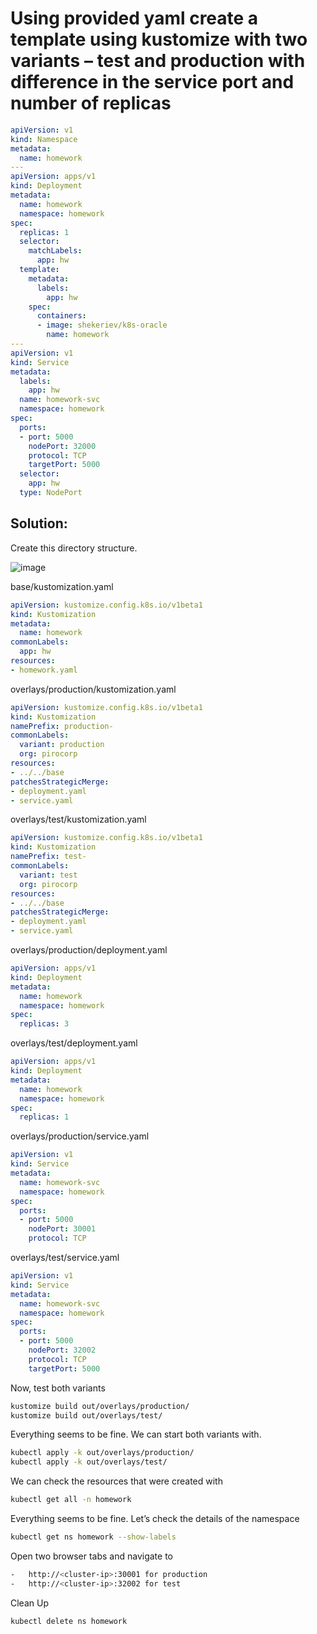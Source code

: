 # Using provided yaml create a template using **kustomize** with two variants – test and production with difference in the service port and number of replicas

```yaml
apiVersion: v1
kind: Namespace
metadata:
  name: homework
---
apiVersion: apps/v1
kind: Deployment
metadata:
  name: homework
  namespace: homework
spec:
  replicas: 1
  selector:
    matchLabels:
      app: hw
  template:
    metadata:
      labels:
        app: hw
    spec:
      containers:
      - image: shekeriev/k8s-oracle
        name: homework
---
apiVersion: v1
kind: Service
metadata:
  labels:
    app: hw
  name: homework-svc
  namespace: homework
spec:
  ports:
  - port: 5000
    nodePort: 32000
    protocol: TCP
    targetPort: 5000
  selector:
    app: hw
  type: NodePort
```

## Solution:

Create this directory structure.

![image](https://user-images.githubusercontent.com/34960418/148067138-9203fbb1-0dfa-42ec-8edf-eaf57c8de10c.png)


base/kustomization.yaml

```yaml
apiVersion: kustomize.config.k8s.io/v1beta1
kind: Kustomization
metadata:
  name: homework
commonLabels:
  app: hw
resources:
- homework.yaml
```

overlays/production/kustomization.yaml

```yaml
apiVersion: kustomize.config.k8s.io/v1beta1
kind: Kustomization
namePrefix: production-
commonLabels:
  variant: production
  org: pirocorp
resources:
- ../../base
patchesStrategicMerge:
- deployment.yaml
- service.yaml
```

overlays/test/kustomization.yaml

```yaml
apiVersion: kustomize.config.k8s.io/v1beta1
kind: Kustomization
namePrefix: test-
commonLabels:
  variant: test
  org: pirocorp
resources:
- ../../base
patchesStrategicMerge:
- deployment.yaml
- service.yaml
```

overlays/production/deployment.yaml

```yaml
apiVersion: apps/v1
kind: Deployment
metadata:
  name: homework
  namespace: homework
spec:
  replicas: 3
```

overlays/test/deployment.yaml

```yaml
apiVersion: apps/v1
kind: Deployment
metadata:
  name: homework
  namespace: homework
spec:
  replicas: 1
```

overlays/production/service.yaml

```yaml
apiVersion: v1
kind: Service
metadata:
  name: homework-svc
  namespace: homework
spec:
  ports:
  - port: 5000
    nodePort: 30001
    protocol: TCP
```


overlays/test/service.yaml

```yaml
apiVersion: v1
kind: Service
metadata:
  name: homework-svc
  namespace: homework
spec:
  ports:
  - port: 5000
    nodePort: 32002
    protocol: TCP
    targetPort: 5000
```

Now, test both variants

```bash
kustomize build out/overlays/production/
kustomize build out/overlays/test/
```

Everything seems to be fine. We can start both variants with.

```bash
kubectl apply -k out/overlays/production/
kubectl apply -k out/overlays/test/
```

We can check the resources that were created with

```bash
kubectl get all -n homework
```

Everything seems to be fine. Let’s check the details of the namespace

```bash
kubectl get ns homework --show-labels
```

Open two browser tabs and navigate to

```bash
-	http://<cluster-ip>:30001 for production
-	http://<cluster-ip>:32002 for test
```

Clean Up

```bash
kubectl delete ns homework
```
